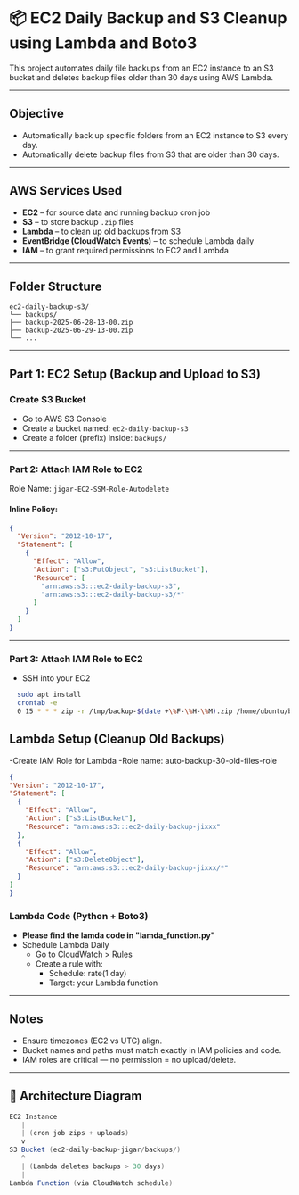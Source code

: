 # 📦 EC2 Daily Backup and S3 Cleanup using Lambda and Boto3

This project automates daily file backups from an EC2 instance to an S3 bucket and deletes backup files older than 30 days using AWS Lambda.

---

##  Objective

-  Automatically back up specific folders from an EC2 instance to S3 every day.
-  Automatically delete backup files from S3 that are older than 30 days.

---

##  AWS Services Used

- **EC2** – for source data and running backup cron job
- **S3** – to store backup `.zip` files
- **Lambda** – to clean up old backups from S3
- **EventBridge (CloudWatch Events)** – to schedule Lambda daily
- **IAM** – to grant required permissions to EC2 and Lambda

---

##  Folder Structure
```
ec2-daily-backup-s3/
└── backups/
├── backup-2025-06-28-13-00.zip
├── backup-2025-06-29-13-00.zip
└── ...
```
---

##  Part 1: EC2 Setup (Backup and Upload to S3)

### Create S3 Bucket

- Go to AWS S3 Console
- Create a bucket named: `ec2-daily-backup-s3`
- Create a folder (prefix) inside: `backups/`

---

### Part 2: Attach IAM Role to EC2

Role Name: `jigar-EC2-SSM-Role-Autodelete`

#### Inline Policy:

```json
{
  "Version": "2012-10-17",
  "Statement": [
    {
      "Effect": "Allow",
      "Action": ["s3:PutObject", "s3:ListBucket"],
      "Resource": [
        "arn:aws:s3:::ec2-daily-backup-s3",
        "arn:aws:s3:::ec2-daily-backup-s3/*"
      ]
    }
  ]
}

```
---
### Part 3: Attach IAM Role to EC2
- SSH into your EC2
```bash
  sudo apt install
  crontab -e
  0 15 * * * zip -r /tmp/backup-$(date +\%F-\%H-\%M).zip /home/ubuntu/backupauto && aws s3 sync /tmp/ s3://ec2-daily-backup-s3/backups/ --exclude "*" --include "backup-*.zip"

```
## Lambda Setup (Cleanup Old Backups)
-Create IAM Role for Lambda
  -Role name: auto-backup-30-old-files-role
  ```json
{
  "Version": "2012-10-17",
  "Statement": [
    {
      "Effect": "Allow",
      "Action": ["s3:ListBucket"],
      "Resource": "arn:aws:s3:::ec2-daily-backup-jixxx"
    },
    {
      "Effect": "Allow",
      "Action": ["s3:DeleteObject"],
      "Resource": "arn:aws:s3:::ec2-daily-backup-jixxx/*"
    }
  ]
}
```
### Lambda Code (Python + Boto3)
  - **Please find the lamda code in "lamda_function.py"**
  - Schedule Lambda Daily
      - Go to CloudWatch > Rules
      - Create a rule with:
          - Schedule: rate(1 day)
          - Target: your Lambda function

---
## Notes
  - Ensure timezones (EC2 vs UTC) align.
  - Bucket names and paths must match exactly in IAM policies and code.
  - IAM roles are critical — no permission = no upload/delete.

---
## 📸 Architecture Diagram
```java
EC2 Instance
   |
   | (cron job zips + uploads)
   v
S3 Bucket (ec2-daily-backup-jigar/backups/)
   ^
   | (Lambda deletes backups > 30 days)
   |
Lambda Function (via CloudWatch schedule)
```




       
  
      




  
  

